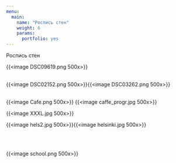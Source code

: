 ```yaml
---
menu:
  main:
    name: "Роспись стен"
    weight: 6
    params:
      portfolio: yes
---
```

Роспись стен

{{<image DSC09619.png 500x>}} <br><br>

{{<image DSC02152.png 500x>}}{{<image DSC03262.png 500x>}}<br><br>

{{<image Cafe.png 500x>}} {{<image caffe_progr.jpg 500x>}}

{{<image XXXL.jpg 500x>}}



{{<image hels2.jpg 500x>}}{{<image helsinki.jpg 500x>}}

 <br><br>

{{<image school.png 500x>}}
